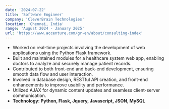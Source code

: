 ```yaml
---
date: '2024-07-22'
title: 'Software Engineer'
company: 'CleverBrain Technologies'
location: 'Chennai, India'
range: 'August 2024 - January 2025'
url: 'https://www.accenture.com/gr-en/about/consulting-index'
---
```


- Worked on real-time projects involving the development of web applications using the Python Flask framework.
- Built and maintained modules for a healthcare system web app, enabling doctors to analyze and securely manage patient records.
- Contributed to both front-end and back-end development, ensuring smooth data flow and user interaction.
- Involved in database design, RESTful API creation, and front-end enhancements to improve usability and performance.
- Utilized AJAX for dynamic content updates and seamless client-server communication.
- **Technology: Python, Flask, Jquery, Javascript, JSON, MySQL**

